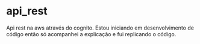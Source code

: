 # api_rest
Api rest na aws através do cognito.
Estou iniciando em desenvolvimento de código então só acompanhei a explicação e fui replicando o código.
